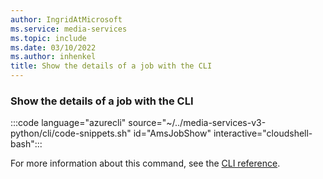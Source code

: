 ```yaml
---
author: IngridAtMicrosoft
ms.service: media-services
ms.topic: include
ms.date: 03/10/2022
ms.author: inhenkel
title: Show the details of a job with the CLI
---
```


### Show the details of a job with the CLI

:::code language="azurecli" source="~/../media-services-v3-python/cli/code-snippets.sh" id="AmsJobShow" interactive="cloudshell-bash":::

For more information about this command, see the [CLI reference](/cli/azure/ams/job?view=azure-cli-latest&preserve-view=true#az-ams-job-show).
